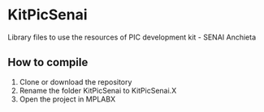 # KitPicSenai
 Library files to use the resources of PIC development kit - SENAI Anchieta

## How to compile
1. Clone or download the repository
2. Rename the folder KitPicSenai to KitPicSenai.X
3. Open the project in MPLABX